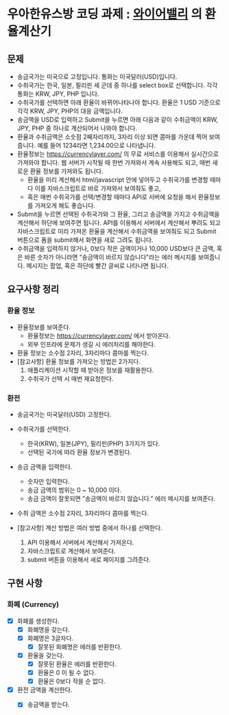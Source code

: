 # 우아한유스방 코딩 과제 : [와이어밸리](https://github.com/wirebarley/apply/blob/master/coding_test.md) 의 환율계산기

## 문제
- 송금국가는 미국으로 고정입니다. 통화는 미국달러(USD)입니다.
- 수취국가는 한국, 일본, 필리핀 세 군데 중 하나를 select box로 선택합니다. 각각 통화는 KRW, JPY, PHP 입니다.
- 수취국가를 선택하면 아래 환율이 바뀌어나타나야 합니다. 환율은 1 USD 기준으로 각각 KRW, JPY, PHP의 대응 금액입니다.
- 송금액을 USD로 입력하고 Submit을 누르면 아래 다음과 같이 수취금액이 KRW, JPY, PHP 중 하나로 계산되어서 나와야 합니다.
- 환율과 수취금액은 소숫점 2째자리까지, 3자리 이상 되면 콤마를 가운데 찍어 보여줍니다. 예를 들어 1234라면 1,234.00으로 나타냅니다.
- 환율정보는 https://currencylayer.com/ 의 무료 서비스를 이용해서 실시간으로 가져와야 합니다. 웹 서버가 시작될 때 한번 가져와서 계속 사용해도 되고, 매번 새로운 환율 정보를 가져와도 됩니다.
  - 환율을 미리 계산해서 html/javascript 안에 넣어두고 수취국가를 변경할 때마다 이를 자바스크립트로 바로 가져와서 보여줘도 좋고,
  - 혹은 매번 수취국가를 선택/변경할 때마다 API로 서버에 요청을 해서 환율정보를 가져오게 해도 좋습니다. 
- Submit을 누르면 선택된 수취국가와 그 환율, 그리고 송금액을 가지고 수취금액을 계산해서 하단에 보여주면 됩니다. API를 이용해서 서버에서 계산해서 뿌려도 되고 자바스크립트로 미리 가져온 환율을 계산해서 수취금액을 보여줘도 되고 Submit 버튼으로 폼을 submit해서 화면을 새로 그려도 됩니다.
- 수취금액을 입력하지 않거나, 0보다 작은 금액이거나 10,000 USD보다 큰 금액, 혹은 바른 숫자가 아니라면 “송금액이 바르지 않습니다"라는 에러 메시지를 보여줍니다. 메시지는 팝업, 혹은 하단에 빨간 글씨로 나타나면 됩니다.

## 요구사항 정리
### 환율 정보
- 환율정보를 보여준다.
  - 환율정보는 https://currencylayer.com/ 에서 받아온다.
  - 외부 인프라에 문제가 생길 시 에러처리를 해야한다. 
- 환율 정보는 소수점 2자리, 3자리마다 콤마를 찍는다. 
- [참고사항] 환율 정보를 가져오는 방법은 2가지다.
  1. 애플리케이션 시작할 때 받아온 정보를 재활용한다.
  2. 수취국가 선택 시 매번 재요청한다. 

### 환전
- 송금국가는 미국달러(USD) 고정한다.
- 수취국가를 선택한다.
  - 한국(KRW), 일본(JPY), 필리핀(PHP) 3가지가 있다. 
  - 선택된 국가에 따라 환율 정보가 변경된다. 
- 송금 금액을 입력한다.
  - 숫자만 입력한다. 
  - 송금 금액의 범위는 0 ~ 10,000 이다.  
  - 송금 금액이 잘못되면 "송금액이 바르지 않습니다." 에러 메시지를 보여준다.
- 수취 금액은 소수점 2자리, 3자리마다 콤마를 찍는다.
  
- [참고사항] 계산 방법은 여러 방법 중에서 하나를 선택한다.
  1. API 이용해서 서버에서 계산해서 가져온다. 
  2. 자바스크립트로 계산해서 보여준다.
  3. submit 버튼을 이용해서 새로 페이지를 그려준다. 
  
## 구현 사항

### 화폐 (Currency)
- [x] 화폐를 생성한다.
  - [x] 화폐명을 갖는다.
  - [x] 화폐명은 3글자다.
    - [x] 잘못된 화폐명은 에러를 반환한다. 
  - [x] 환율을 갖는다.  
    - [x] 잘못된 환율은 에러를 반환한다.
    - [x] 환율은 0 이 될 수 없다.
    - [x] 환율은 0보다 작을 순 없다. 
- [x] 환전 금액을 계산한다.
  - [x] 송금액을 받는다.

 


